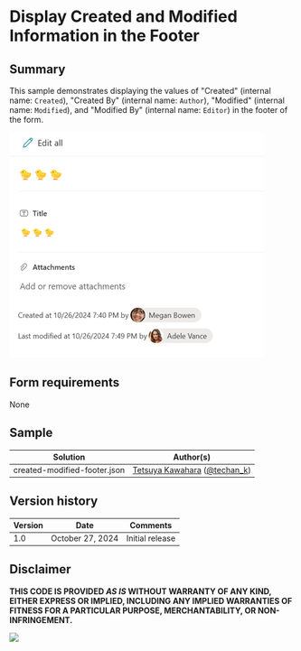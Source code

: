 # Display Created and Modified Information in the Footer

## Summary

This sample demonstrates displaying the values of "Created" (internal name: `Created`), "Created By" (internal name: `Author`), "Modified" (internal name: `Modified`), and "Modified By" (internal name: `Editor`) in the footer of the form.

![screenshot of the sample](./assets/screenshot.png)

## Form requirements

None

## Sample

Solution|Author(s)
--------|---------
created-modified-footer.json | [Tetsuya Kawahara](https://github.com/tecchan1107) ([@techan_k](https://twitter.com/techan_k))

## Version history

Version |Date             |Comments
--------|-----------------|--------
1.0     |October 27, 2024 |Initial release

## Disclaimer
**THIS CODE IS PROVIDED *AS IS* WITHOUT WARRANTY OF ANY KIND, EITHER EXPRESS OR IMPLIED, INCLUDING ANY IMPLIED WARRANTIES OF FITNESS FOR A PARTICULAR PURPOSE, MERCHANTABILITY, OR NON-INFRINGEMENT.**

<img src="https://pnptelemetry.azurewebsites.net/list-formatting/form-samples/created-modified-footer" />
